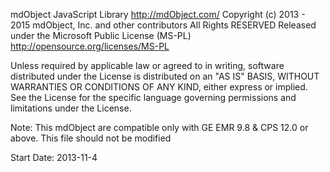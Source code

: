mdObject JavaScript Library
http://mdObject.com/
Copyright (c) 2013 - 2015 mdObject, Inc. and other contributors
All Rights RESERVED
Released under the Microsoft Public License (MS-PL)
http://opensource.org/licenses/MS-PL

Unless required by applicable law or agreed to in writing, software
distributed under the License is distributed on an "AS IS" BASIS,
WITHOUT WARRANTIES OR CONDITIONS OF ANY KIND, either express or implied.
See the License for the specific language governing permissions and
limitations under the License.

Note: This mdObject are compatible only with GE EMR 9.8 & CPS 12.0 or above. 
This file should not be modified 

Start Date: 2013-11-4